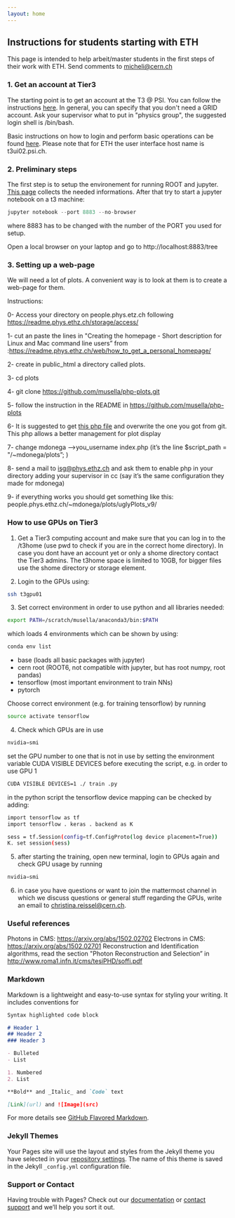 ```yaml
---
layout: home
---
```


## Instructions for students starting with ETH

This page is intended to help arbeit/master students in the first steps of their work with ETH. Send comments to micheli@cern.ch

### 1. Get an account at Tier3

The starting point is to get an account at the T3 @ PSI. You can follow the instructions [here](https://wiki.chipp.ch/twiki/bin/view/CmsTier3/HowToGetAccount). In general, you can specify that you don't
need a GRID account. Ask your supervisor what to put in "physics group", the suggested login shell is /bin/bash.

Basic instructions on how to login and perform basic operations can be found [here](https://wiki.chipp.ch/twiki/bin/view/CmsTier3/HowToSetupYourAccount). Please note that for ETH the user interface host name is t3ui02.psi.ch. 

### 2. Preliminary steps

The first step is to setup the environement for running ROOT and jupyter. [This page](https://wiki.chipp.ch/twiki/bin/view/CmsTier3/HowToWorkInCmsEnv#The_ROOT_Environment_and_Jupyter) collects the needed informations. 
After that try to start a jupyter notebook on a t3 machine:

```python
jupyter notebook --port 8883 --no-browser 
```

where 8883 has to be changed with the number of the PORT you used for setup.

Open a local browser on your laptop and go to http://localhost:8883/tree 

### 3. Setting up a web-page

We will need a lot of plots. A convenient way is to look at them is to create a web-page for them.

Instructions:

0- Access your directory on people.phys.etz.ch following https://readme.phys.ethz.ch/storage/access/

1- cut an paste the lines in  "Creating the homepage - Short description for Linux and Mac command line users” from :https://readme.phys.ethz.ch/web/how_to_get_a_personal_homepage/

2- create in public_html a directory called plots.

3- cd plots

4- git clone https://github.com/musella/php-plots.git 

5- follow the instruction in the README in https://github.com/musella/php-plots

6- It is suggested to get [this php file](https://github.com/michelif/ETH-Students-instuctions/blob/master/index_for_students.php) and overwrite the one you got from git. This php allows a better management for plot display

7- change mdonega —>you_username index.php
   (it’s the line    $script_path = "/~mdonega/plots”;   )
   
8- send a mail to isg@phys.ethz.ch and ask them to enable php in your directory adding your supervisor in cc (say it’s the same configuration they made for mdonega) 

9- if everything works you should get something like this: 
     people.phys.ethz.ch/~mdonega/plots/uglyPlots_v9/
     
### How to use GPUs on Tier3

1. Get a Tier3 computing account and make sure that you can log in to the /t3home (use pwd to check if you are in the correct home directory). In case you dont have an account yet or only a shome directory contact the Tier3 admins. The t3home space is limited to 10GB, for bigger files use the shome directory or storage element.

2. Login to the GPUs using:

```bash
ssh t3gpu01
```

3. Set correct environment in order to use python and all libraries needed:

```bash
export PATH=/scratch/musella/anaconda3/bin:$PATH
```

which loads 4 environments which can be shown by using:

```bash
conda env list
```

- base (loads all basic packages with jupyter)
- cern root (ROOT6, not compatible with jupyter, but has root numpy, root pandas) 
- tensorflow (most important environment to train NNs)
- pytorch

Choose correct environment (e.g. for training tensorflow) by running

```bash
source activate tensorflow
```

4. Check which GPUs are in use
```bash
nvidia−smi
```

set the GPU number to one that is not in use by setting the environment variable CUDA VISIBLE DEVICES
before executing the script, e.g. in order to use GPU 1

```bash
CUDA VISIBLE DEVICES=1 ./ train .py
```


in the python script the tensorflow device mapping can be checked by adding:

```bash
import tensorflow as tf
import tensorflow . keras . backend as K

sess = tf.Session(config=tf.ConfigProto(log device placement=True))
K. set session(sess)
```

5. after starting the training, open new terminal, login to GPUs again and check GPU usage by running
```bash
nvidia−smi
```

6. in case you have questions or want to join the mattermost channel in which we discuss questions or general stuff
regarding the GPUs, write an email to christina.reissel@cern.ch.

### Useful references

Photons in CMS: https://arxiv.org/abs/1502.02702 
Electrons in CMS: https://arxiv.org/abs/1502.02701
Reconstruction and Identification algorithms, read the section "Photon Reconstruction and Selection” in http://www.roma1.infn.it/cms/tesiPHD/soffi.pdf


### Markdown

Markdown is a lightweight and easy-to-use syntax for styling your writing. It includes conventions for

```markdown
Syntax highlighted code block

# Header 1
## Header 2
### Header 3

- Bulleted
- List

1. Numbered
2. List

**Bold** and _Italic_ and `Code` text

[Link](url) and ![Image](src)
```

For more details see [GitHub Flavored Markdown](https://guides.github.com/features/mastering-markdown/).

### Jekyll Themes

Your Pages site will use the layout and styles from the Jekyll theme you have selected in your [repository settings](https://github.com/michelif/ETH-Students-instuctions/settings). The name of this theme is saved in the Jekyll `_config.yml` configuration file.

### Support or Contact

Having trouble with Pages? Check out our [documentation](https://help.github.com/categories/github-pages-basics/) or [contact support](https://github.com/contact) and we’ll help you sort it out.
